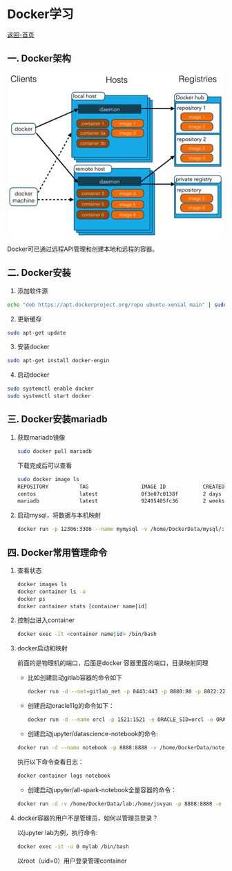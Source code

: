 # Docker学习

[返回-首页](../README.md)

## 一. Docker架构

![Docker架构图](images/docker1.png)

Docker可已通过远程API管理和创建本地和远程的容器。

## 二. Docker安装

1. 添加软件源

```bash
echo "deb https://apt.dockerproject.org/repo ubuntu-xenial main" | sudo tee /etc/apt/sources.list.d/docker.list
```
2. 更新缓存
```bash
sudo apt-get update
```

3. 安装docker
```bash
sudo apt-get install docker-engin
```


4. 启动docker

```bash
sudo systemctl enable docker
sudo systemctl start docker
```

## 三. Docker安装mariadb

1. 获取mariadb镜像

   ```bash
   sudo docker pull mariadb
   ```

   下载完成后可以查看

   ```bash
   sudo docker image ls
   REPOSITORY          TAG                 IMAGE ID            CREATED             SIZE
   centos              latest              0f3e07c0138f        2 days ago          220MB
   mariadb             latest              92495405fc36        2 weeks ago         356MB
   ```

2. 启动mysql，将数据与本机映射

   ```bash
   docker run -p 12306:3306 --name mymysql -v /home/DockerData/mysql/:/etc/mysql/ -v /home/DockerData/mysql/logs:/logs -v /home/DockerData/mysql/data:/var/lib/mysql -e MYSQL_ROOT_PASSWORD=123456 -d mariadb
   ```

## 四. Docker常用管理命令

1. 查看状态

   ```bash
   docker images ls
   docker container ls -a
   docker ps
   docker container stats [container name|id]
   ```

2. 控制台进入container

   ```bash
   docker exec -it <container name|id> /bin/bash
   ```

3. docker启动和映射

   前面的是物理机的端口，后面是docker 容器里面的端口，目录映射同理

   * 比如创建启动gitlab容器的命令如下

     ```bash
     docker run -d --net=gitlab_net -p 8443:443 -p 8880:80 -p 8022:22 --name gitlab -v /home/work/gitlab/config:/etc/gitlab -v /home/work/gitlab/logs:/var/log/gitlab -v /home/work/gitlab/data:/var/opt/gitlab -e 'GITLAB_SSH_PORT=8022' -e 'DB_HOST=127.0.0.1'  -e 'GITLAB_BACKUPS=weekly' -e 'GITLAB_HOST=111.231.228.178' -e 'GITLAB_SIGNUP=true' -e 'GITLAB_GRAVATAR_ENABLED=false' -e 'HOSTNAME=xxx' gitlab/gitlab-ce
     ```

   * 创建启动oracle11g的命令如下：

     ```bash
     docker run -d --name orcl -p 1521:1521 -e ORACLE_SID=orcl -e ORACLE_PWD=oracle -e ORACLE_CHARACTERSET=ZHS16GBK -e SGA_SIZE=4G -e PGA_SIZE=4G -e DB_ROLE=primary -e ENABLE_ARCH=true -v /home/db/oracle:/opt/oracle/oradata docker-oracle11g
     ```

   * 创建启动jupyter/datascience-notebook的命令:
   
   	```bash
   	docker run -d --name notebook -p 8888:8888 -v /home/DockerData/notebook:/home/jovyan jupyter/datascience-notebook
   	```
   	
   	执行以下命令查看日志：
   	
   	```bash
   	docker container logs notebook
   	```
   
   * 创建启动jupyter/all-spark-notebook全量容器的命令：
   
   ```bash
   docker run -d -v /home/DockerData/lab:/home/jovyan -p 8888:8888 -e JUPYTER_ENABLE_LAB=yes --name mylab jupyter/all-spark-notebook
   ```

4. docker容器的用户不是管理员，如何以管理员登录？

   以jupyter lab为例，执行命令:

   ```bash
   docker exec -it -u 0 mylab /bin/bash
   ```

   以root（uid=0）用户登录管理container

   

